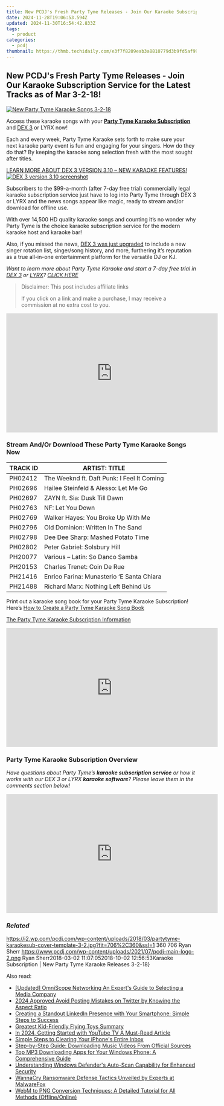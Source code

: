 ```yaml
---
title: New PCDJ's Fresh Party Tyme Releases - Join Our Karaoke Subscription Service for the Latest Tracks as of Mar 3-2-18!
date: 2024-11-28T19:06:53.594Z
updated: 2024-11-30T16:54:42.833Z
tags:
  - product
categories:
  - pcdj
thumbnail: https://thmb.techidaily.com/e3f7f8209eab3a8810779d3b9fd5af99ac53d2f641a80f57ad3f83729c4706c2.jpg
---
```


## New PCDJ's Fresh Party Tyme Releases - Join Our Karaoke Subscription Service for the Latest Tracks as of Mar 3-2-18!

[![New Party Tyme Karaoke Songs 3-2-18](https://i2.wp.com/pcdj.com/wp-content/uploads/2018/03/partytyme-karaokesub-cover-template-3-2.jpg?resize=706%2C321&ssl=1)](https://i2.wp.com/pcdj.com/wp-content/uploads/2018/03/partytyme-karaokesub-cover-template-3-2.jpg?fit=706%2C360&ssl=1 "New Party Tyme Karaoke Songs 3-2-18")

Access these karaoke songs with your **[Party Tyme Karaoke Subscription](https://tools.techidaily.com/pcdj/products/)** and [DEX 3](https://tools.techidaily.com/pcdj/products/) or LYRX now!

Each and every week, Party Tyme Karaoke sets forth to make sure your next karaoke party event is fun and engaging for your singers. How do they do that? By keeping the karaoke song selection fresh with the most sought after titles.

[LEARN MORE ABOUT DEX 3 VERSION 3.10 – NEW KARAOKE FEATURES! ![DEX 3 version 3.10 screenshot](https://i0.wp.com/pcdj.com/wp-content/uploads/2018/02/newdex310-karaoke-screenshot.jpg?fit=300%2C169&ssl=1 "DEX 3 version 3.10 screenshot")](https://tools.techidaily.com/pcdj/products/)

Subscribers to the $99-a-month (after 7-day free trial) commercially legal karaoke subscription service just have to log into Party Tyme through DEX 3 or LYRX and the news songs appear like magic, ready to stream and/or download for offline use.

With over 14,500 HD quality karaoke songs and counting it’s no wonder why Party Tyme is the choice karaoke subscription service for the modern karaoke host and karaoke bar!

Also, if you missed the news, [DEX 3 was just upgraded](https://tools.techidaily.com/pcdj/products/) to include a new singer rotation list, singer/song history, and more, furthering it’s reputation as a true all-in-one entertainment platform for the versatile DJ or KJ.

_Want to learn more about Party Tyme Karaoke and start a 7-day free trial in [DEX 3](https://tools.techidaily.com/pcdj/products/) or [LYRX](http://www.lyrxkaraoke.com/)? [CLICK HERE](https://tools.techidaily.com/pcdj/products/)_

>  Disclaimer: This post includes affiliate links
>
>  If you click on a link and make a purchase, I may receive a commission at no extra cost to you.
>

<!-- affiliate ads begin -->
<iframe width="560" height="315" src="https://www.youtube.com/embed/iLlpdv0cz_k?si=HwTdnMmeVJXm4GPV" title="YouTube video player" frameborder="0" allow="accelerometer; autoplay; clipboard-write; encrypted-media; gyroscope; picture-in-picture; web-share" referrerpolicy="strict-origin-when-cross-origin" allowfullscreen></iframe>
<!-- affiliate ads end -->

### Stream And/Or Download These Party Tyme Karaoke Songs Now

| TRACK ID | ARTIST: TITLE                              |
| -------- | ------------------------------------------ |
| PH02412  | The Weeknd ft. Daft Punk: I Feel It Coming |
| PH02696  | Hailee Steinfeld & Alesso: Let Me Go       |
| PH02697  | ZAYN ft. Sia: Dusk Till Dawn               |
| PH02763  | NF: Let You Down                           |
| PH02769  | Walker Hayes: You Broke Up With Me         |
| PH02796  | Old Dominion: Written In The Sand          |
| PH02798  | Dee Dee Sharp: Mashed Potato Time          |
| PH02802  | Peter Gabriel: Solsbury Hill               |
| PH20077  | Various – Latin: So Danco Samba            |
| PH20153  | Charles Trenet: Coin De Rue                |
| PH21416  | Enrico Farina: Munasterio ‘E Santa Chiara  |
| PH21488  | Richard Marx: Nothing Left Behind Us       |

Print out a karaoke song book for your Party Tyme Karaoke Subscription! Here’s [How to Create a Party Tyme Karaoke Song Book](https://tools.techidaily.com/pcdj/products/)

[The Party Tyme Karaoke Subscription Information](https://tools.techidaily.com/pcdj/products/)

<!-- affiliate ads begin -->
<iframe width="560" height="315" src="https://www.youtube.com/embed/DBMTAJBx-X4?si=sje5pFJXiHzJJGbP" title="YouTube video player" frameborder="0" allow="accelerometer; autoplay; clipboard-write; encrypted-media; gyroscope; picture-in-picture; web-share" referrerpolicy="strict-origin-when-cross-origin" allowfullscreen></iframe>
<!-- affiliate ads end -->

### Party Tyme Karaoke Subscription Overview

_Have questions about Party Tyme’s **karaoke subscription service** or how it works with our DEX 3 or LYRX **karaoke software**? Please leave them in the comments section below!_

<!-- affiliate ads begin -->
<iframe width="560" height="315" src="https://www.youtube.com/embed/-0Ww1YIIUe4?si=cQ-Gkh9UCJABuPZU" title="YouTube video player" frameborder="0" allow="accelerometer; autoplay; clipboard-write; encrypted-media; gyroscope; picture-in-picture; web-share" referrerpolicy="strict-origin-when-cross-origin" allowfullscreen></iframe>
<!-- affiliate ads end -->

### _Related_

https://i2.wp.com/pcdj.com/wp-content/uploads/2018/03/partytyme-karaokesub-cover-template-3-2.jpg?fit=706%2C360&ssl=1 360 706 Ryan Sherr https://www.pcdj.com/wp-content/uploads/2021/07/pcdj-main-logo-2.png Ryan Sherr2018-03-02 11:07:052018-10-02 12:56:53Karaoke Subscription | New Party Tyme Karaoke Releases 3-2-18}

<ins class="adsbygoogle"
     style="display:block"
     data-ad-format="autorelaxed"
     data-ad-client="ca-pub-7571918770474297"
     data-ad-slot="1223367746"></ins>

<ins class="adsbygoogle"
     style="display:block"
     data-ad-client="ca-pub-7571918770474297"
     data-ad-slot="8358498916"
     data-ad-format="auto"
     data-full-width-responsive="true"></ins>

<span class="atpl-alsoreadstyle">Also read:</span>
<div><ul>
<li><a href="https://facebook-video-share.techidaily.com/updated-omniscope-networking-an-experts-guide-to-selecting-a-media-company/"><u>[Updated] OmniScope Networking An Expert's Guide to Selecting a Media Company</u></a></li>
<li><a href="https://twitter-clips.techidaily.com/2024-approved-avoid-posting-mistakes-on-twitter-by-knowing-the-aspect-ratio/"><u>2024 Approved Avoid Posting Mistakes on Twitter by Knowing the Aspect Ratio</u></a></li>
<li><a href="https://win-hot.techidaily.com/creating-a-standout-linkedin-presence-with-your-smartphone-simple-steps-to-success/"><u>Creating a Standout LinkedIn Presence with Your Smartphone: Simple Steps to Success</u></a></li>
<li><a href="https://fox-friendly.techidaily.com/greatest-kid-friendly-flying-toys-summary/"><u>Greatest Kid-Friendly Flying Toys Summary</u></a></li>
<li><a href="https://youtube-docs.techidaily.com/24-getting-started-with-youtube-tv-a-must-read-article/"><u>In 2024, Getting Started with YouTube TV A Must-Read Article</u></a></li>
<li><a href="https://win-hot.techidaily.com/simple-steps-to-clearing-your-iphones-entire-inbox/"><u>Simple Steps to Clearing Your iPhone's Entire Inbox</u></a></li>
<li><a href="https://win-hot.techidaily.com/step-by-step-guide-downloading-music-videos-from-official-sources/"><u>Step-by-Step Guide: Downloading Music Videos From Official Sources</u></a></li>
<li><a href="https://win-hot.techidaily.com/top-mp3-downloading-apps-for-your-windows-phone-a-comprehensive-guide/"><u>Top MP3 Downloading Apps for Your Windows Phone: A Comprehensive Guide</u></a></li>
<li><a href="https://solve-marvelous.techidaily.com/understanding-windows-defenders-auto-scan-capability-for-enhanced-security/"><u>Understanding Windows Defender's Auto-Scan Capability for Enhanced Security</u></a></li>
<li><a href="https://win-hot.techidaily.com/wannacry-ransomware-defense-tactics-unveiled-by-experts-at-malwarefox/"><u>WannaCry Ransomware Defense Tactics Unveiled by Experts at MalwareFox</u></a></li>
<li><a href="https://some-knowledge.techidaily.com/webm-to-png-conversion-techniques-a-detailed-tutorial-for-all-methods-offlineonline/"><u>WebM to PNG Conversion Techniques: A Detailed Tutorial for All Methods (Offline/Online)</u></a></li>
</ul></div>

